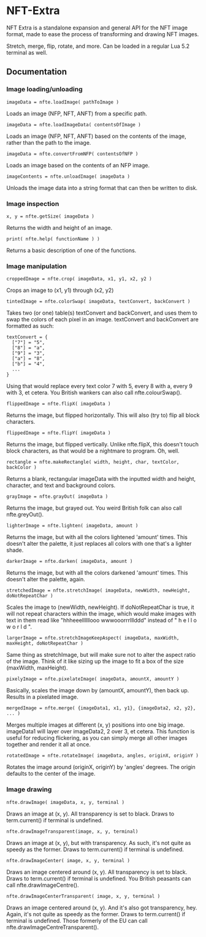 # NFT-Extra

NFT Extra is a standalone expansion and general API for the NFT image format, made to ease the process of transforming and drawing NFT images.

Stretch, merge, flip, rotate, and more. Can be loaded in a regular Lua 5.2 terminal as well.

## Documentation

### Image loading/unloading
```
imageData = nfte.loadImage( pathToImage )
```
Loads an image (NFP, NFT, ANFT) from a specific path.

```
imageData = nfte.loadImageData( contentsOfImage )
```
Loads an image (NFP, NFT, ANFT) based on the contents of the image, rather than the path to the image.

```
imageData = nfte.convertFromNFP( contentsOfNFP )
```
Loads an image based on the contents of an NFP image.

```
imageContents = nfte.unloadImage( imageData )
```
Unloads the image data into a string format that can then be written to disk.


### Image inspection
```
x, y = nfte.getSize( imageData )
```
Returns the width and height of an image.

```
print( nfte.help( functionName ) )
```
Returns a basic description of one of the functions.


### Image manipulation
```
croppedImage = nfte.crop( imageData, x1, y1, x2, y2 )
```
Crops an image to (x1, y1) through (x2, y2)

```
tintedImage = nfte.colorSwap( imageData, textConvert, backConvert )
```
Takes two (or one) table(s) textConvert and backConvert, and uses them to swap the colors of each pixel in an image.
textConvert and backConvert are formatted as such:
```
textConvert = {
  ["7"] = "5",
  ["8"] = "a",
  ["9"] = "3",
  ["a"] = "8",
  ["b"] = "4",
  ...
}
```
Using that would replace every text color 7 with 5, every 8 with a, every 9 with 3, et cetera.
You British wankers can also call nfte.colourSwap().

```
flippedImage = nfte.flipX( imageData )
```
Returns the image, but flipped horizontally.
This will also (try to) flip all block characters.

```
flippedImage = nfte.flipY( imageData )
```
Returns the image, but flipped vertically.
Unlike nfte.flipX, this doesn't touch block characters, as that would be a nightmare to program. Oh, well.

```
rectangle = nfte.makeRectangle( width, height, char, textColor, backColor )
```
Returns a blank, rectangular imageData with the inputted width and height, character, and text and background colors.

```
grayImage = nfte.grayOut( imageData )
```
Returns the image, but grayed out. You weird British folk can also call nfte.greyOut().

```
lighterImage = nfte.lighten( imageData, amount )
```
Returns the image, but with all the colors lightened 'amount' times.
This doesn't alter the palette, it just replaces all colors with one that's a lighter shade.

```
darkerImage = nfte.darken( imageData, amount )
```
Returns the image, but with all the colors darkened 'amount' times.
This doesn't alter the palette, again.

```
stretchedImage = nfte.stretchImage( imageData, newWidth, newHeight, doNotRepeatChar )
```
Scales the image to (newWidth, newHeight).
If doNotRepeatChar is true, it will not repeat characters within the image, which would make images with text in them read like "hhheeellllllooo   wwwooorrrlllddd" instead of " h  e  l  l  o     w  o  r  l  d ".

```
largerImage = nfte.stretchImageKeepAspect( imageData, maxWidth, maxHeight, doNotRepeatChar )
```
Same thing as stretchImage, but will make sure not to alter the aspect ratio of the image. Think of it like sizing up the image to fit a box of the size (maxWidth, maxHeight).

```
pixelyImage = nfte.pixelateImage( imageData, amountX, amountY )
```
Basically, scales the image down by (amountX, amountY), then back up. Results in a pixelated image.

```
mergedImage = nfte.merge( {imageData1, x1, y1}, {imageData2, x2, y2}, ... )
```
Merges multiple images at different (x, y) positions into one big image. imageData1 will layer over imageData2, 2 over 3, et cetera.
This function is useful for reducing flickering, as you can simply merge all other images together and render it all at once.

```
rotatedImage = nfte.rotateImage( imageData, angles, originX, originY )
```
Rotates the image around (originX, originY) by 'angles' degrees. The origin defaults to the center of the image.


### Image drawing
```
nfte.drawImage( imageData, x, y, terminal )
```
Draws an image at (x, y). All transparency is set to black.
Draws to term.current() if terminal is undefined.

```
nfte.drawImageTransparent(image, x, y, terminal)
```
Draws an image at (x, y), but with transparency. As such, it's not quite as speedy as the former.
Draws to term.current() if terminal is undefined.

```
nfte.drawImageCenter( image, x, y, terminal )
```
Draws an image centered around (x, y). All transparency is set to black.
Draws to term.current() if terminal is undefined.
You British peasants can call nfte.drawImageCentre().

```
nfte.drawImageCenterTransparent( image, x, y, terminal )
```
Draws an image centered around (x, y). And it's also got transparency, hey. Again, it's not quite as speedy as the former.
Draws to term.current() if terminal is undefined.
Those formerly of the EU can call nfte.drawImageCentreTransparent().

